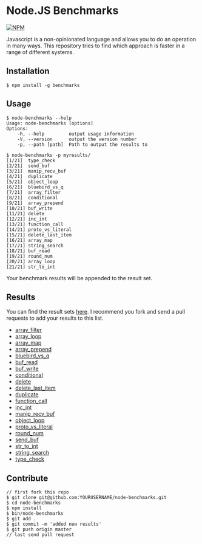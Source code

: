 Node.JS Benchmarks
==================

[![NPM](https://nodei.co/npm/benchmarks.png?downloads=true)](https://nodei.co/npm/benchmarks/)

Javascript is a non-opinionated language and allows you to do an operation in many ways.
This repository tries to find which approach is faster in a range of different systems.

Installation
------------

    $ npm install -g benchmarks

Usage
-----

    $ node-benchmarks --help
    Usage: node-benchmarks [options]
    Options:
        -h, --help         output usage information
        -V, --version      output the version number
        -p, --path [path]  Path to output the results to

    $ node-benchmarks -p myresults/
    [1/21]  type_check
    [2/21]  send_buf
    [3/21]  manip_recv_buf
    [4/21]  duplicate
    [5/21]  object_loop
    [6/21]  bluebird_vs_q
    [7/21]  array_filter
    [8/21]  conditional
    [9/21]  array_prepend
    [10/21] buf_write
    [11/21] delete
    [12/21] inc_int
    [13/21] function_call
    [14/21] proto_vs_literal
    [15/21] delete_last_item
    [16/21] array_map
    [17/21] string_search
    [18/21] buf_read
    [19/21] round_num
    [20/21] array_loop
    [21/21] str_to_int

Your benchmark results will be appended to the result set.

Results
-------

You can find the result sets [here](https://github.com/majimboo/node_benchmarks/tree/master/results). I recommend you fork and send a pull requests to add your results to this list.

- [array_filter](https://github.com/majimboo/node-benchmarks/tree/master/results/array_filter.md)
- [array_loop](https://github.com/majimboo/node-benchmarks/tree/master/results/array_loop.md)
- [array_map](https://github.com/majimboo/node-benchmarks/tree/master/results/array_map.md)
- [array_prepend](https://github.com/majimboo/node-benchmarks/tree/master/results/array_prepend.md)
- [bluebird_vs_q](https://github.com/majimboo/node-benchmarks/tree/master/results/bluebird_vs_q.md)
- [buf_read](https://github.com/majimboo/node-benchmarks/tree/master/results/buf_read.md)
- [buf_write](https://github.com/majimboo/node-benchmarks/tree/master/results/buf_write.md)
- [conditional](https://github.com/majimboo/node-benchmarks/tree/master/results/conditional.md)
- [delete](https://github.com/majimboo/node-benchmarks/tree/master/results/delete.md)
- [delete_last_item](https://github.com/majimboo/node-benchmarks/tree/master/results/delete_last_item.md)
- [duplicate](https://github.com/majimboo/node-benchmarks/tree/master/results/duplicate.md)
- [function_call](https://github.com/majimboo/node-benchmarks/tree/master/results/function_call.md)
- [inc_int](https://github.com/majimboo/node-benchmarks/tree/master/results/inc_int.md)
- [manip_recv_buf](https://github.com/majimboo/node-benchmarks/tree/master/results/manip_recv_buf.md)
- [object_loop](https://github.com/majimboo/node-benchmarks/tree/master/results/object_loop.md)
- [proto_vs_literal](https://github.com/majimboo/node-benchmarks/tree/master/results/proto_vs_literal.md)
- [round_num](https://github.com/majimboo/node-benchmarks/tree/master/results/round_num.md)
- [send_buf](https://github.com/majimboo/node-benchmarks/tree/master/results/send_buf.md)
- [str_to_int](https://github.com/majimboo/node-benchmarks/tree/master/results/str_to_int.md)
- [string_search](https://github.com/majimboo/node-benchmarks/tree/master/results/string_search.md)
- [type_check](https://github.com/majimboo/node-benchmarks/tree/master/results/type_check.md)

Contribute
----------

    // first fork this repo
    $ git clone git@github.com:YOURUSERNAME/node-benchmarks.git
    $ cd node-benchmarks
    $ npm install
    $ bin/node-benchmarks
    $ git add .
    $ git commit -m 'added new results'
    $ git push origin master
    // last send pull request
